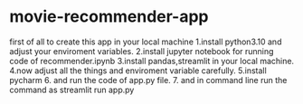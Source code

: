 # movie-recommender-app
first of all to create this app in your local machine
1.install python3.10 and adjust your enviroment variables.
2.install jupyter notebook for running code of recommender.ipynb
3.install pandas,streamlit in your local machine.
4.now adjust all the things and enviroment variable carefully.
5.install pycharm
6. and run the code of app.py file.
7. and in command line run the command as streamlit run app.py

